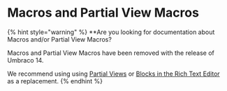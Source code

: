 # Macros and Partial View Macros

{% hint style="warning" %}
**Are you looking for documentation about Macros and/or Partial View Macros?

Macros and Partial View Macros have been removed with the release of Umbraco 14.

We recommend using using [Partial Views](../../fundamentals/design/partial-views.md) or [Blocks in the Rich Text Editor](../../fundamentals/backoffice/property-editors/built-in-umbraco-property-editors/rich-text-editor/rte-blocks.md) as a replacement.
{% endhint %}
